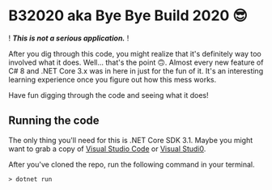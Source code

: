 # B32020 aka Bye Bye Build 2020 😎
! ***This is not a serious application.*** !

After you dig through this code, you might realize that it's definitely way too involved what it does. Well... that's the point 🙃.
Almost every new feature of C# 8 and .NET Core 3.x was in here in just for the fun of it. It's an interesting learning experience once you figure out how this mess works.

Have fun digging through the code and seeing what it does!

## Running the code
The only thing you'll need for this is .NET Core SDK 3.1. Maybe you might want to grab a copy of [Visual Studio Code](https://code.visualstudio.com/?WT.mc_id=academic-0000-cephilli) or [Visual Studi0](https://visualstudio.microsoft.com/downloads/?WT.mc_id=academic-0000-cephilli).

After you've cloned the repo, run the following command in your terminal.
  
```shell
> dotnet run
```